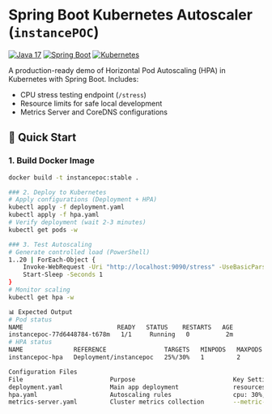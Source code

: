 # Spring Boot Kubernetes Autoscaler (`instancePOC`)

[![Java 17](https://img.shields.io/badge/Java-17-red)](https://openjdk.org/projects/jdk/17/)
[![Spring Boot](https://img.shields.io/badge/Spring_Boot-3.4-green)](https://spring.io/projects/spring-boot)
[![Kubernetes](https://img.shields.io/badge/Kubernetes-1.29-blue)](https://kubernetes.io/)

A production-ready demo of Horizontal Pod Autoscaling (HPA) in Kubernetes with Spring Boot. Includes:
- CPU stress testing endpoint (`/stress`)
- Resource limits for safe local development
- Metrics Server and CoreDNS configurations

## 🚀 Quick Start

### 1. Build Docker Image
```bash
docker build -t instancepoc:stable .

### 2. Deploy to Kubernetes
# Apply configurations (Deployment + HPA)
kubectl apply -f deployment.yaml
kubectl apply -f hpa.yaml
# Verify deployment (wait 2-3 minutes)
kubectl get pods -w

### 3. Test Autoscaling
# Generate controlled load (PowerShell)
1..20 | ForEach-Object {
    Invoke-WebRequest -Uri "http://localhost:9090/stress" -UseBasicParsing
    Start-Sleep -Seconds 1
}
# Monitor scaling
kubectl get hpa -w

📊 Expected Output
# Pod status
NAME                          READY   STATUS    RESTARTS   AGE
instancepoc-77d6448784-t678m   1/1     Running   0          2m
# HPA status
NAME              REFERENCE                TARGETS   MINPODS   MAXPODS   REPLICAS
instancepoc-hpa   Deployment/instancepoc   25%/30%   1         2         2

Configuration Files
File	                    Purpose	                          Key Settings
deployment.yaml	            Main app deployment	              resources: 200m CPU, 256Mi memory
hpa.yaml	                Autoscaling rules	              cpu: 30%, maxReplicas: 2
metrics-server.yaml	        Cluster metrics collection	      --metric-resolution=15s
